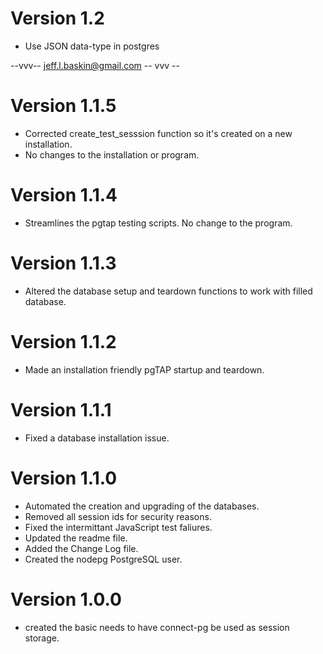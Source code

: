 # Version 1.2

* Use JSON data-type in postgres


--vvv-- jeff.l.baskin@gmail.com <Jeff Baskin> -- vvv --

# Version 1.1.5

* Corrected create_test_sesssion function so it's created on 
a new installation.  
* No changes to the installation or program.  

# Version 1.1.4

* Streamlines the pgtap testing scripts.  No change to the program.

# Version 1.1.3

* Altered the database setup and teardown functions to 
work with filled database.  

# Version 1.1.2

* Made an installation friendly pgTAP startup and teardown. 

# Version 1.1.1

* Fixed a database installation issue.

# Version 1.1.0

* Automated the creation and upgrading of the databases.
* Removed all session ids for security reasons.
* Fixed the intermittant JavaScript test faliures.
* Updated the readme file.
* Added the Change Log file.  
* Created the nodepg PostgreSQL user.

# Version 1.0.0

* created the basic needs to have connect-pg be used as session storage.  
